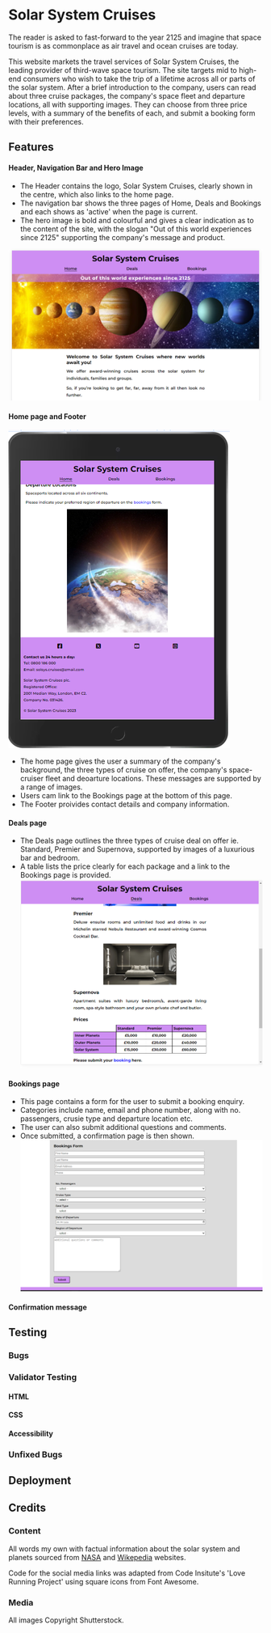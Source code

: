 # Solar System Cruises

The reader is asked to fast-forward to the year 2125 and imagine that space tourism is as commonplace as air travel and ocean cruises are today.

This website markets the travel services of Solar System Cruises, the leading provider of third-wave space tourism. The site targets mid to high-end consumers who wish to take the trip of a lifetime across all or parts of the solar system. After a brief introduction to the company, users can read about three cruise packages, the company's space fleet and departure locations, all with supporting images. They can choose from three price levels, with a summary of the benefits of each, and submit a booking form with their preferences.

## Features

#### Header, Navigation Bar and Hero Image

- The Header contains the logo, Solar System Cruises, clearly shown in the centre, which also links to the home page.
- The navigation bar shows the three pages of Home, Deals and Bookings and each shows as 'active' when the page is current.
- The hero image is bold and colourful and gives a clear indication as to the content of the site, with the slogan "Out of this world experiences since 2125" supporting the company's message and product.

![Header, Navigation bar and Hero image](/assets/media/header-nav-hero.png)

#### Home page and Footer

![Home page](/assets/media/footer.png)

- The home page gives the user a summary of the company's background, the three types of cruise on offer, the company's space-cruiser fleet and deoarture locations. These messages are supported by a range of images.
- Users cam link to the Bookings page at the bottom of this page.
- The Footer proivides contact details and company information.

#### Deals page

- The Deals page outlines the three types of cruise deal on offer ie. Standard, Premier and Supernova, supported by images of a luxurious bar and bedroom.
- A table lists the price clearly for each package and a link to the Bookings page is provided.
  ![Deals page](/assets/media/deals-page.png)

#### Bookings page

- This page contains a form for the user to submit a booking enquiry.
- Categories include name, email and phone number, along with no. passengers, crusie type and departure location etc.
- The user can also submit additional questions and comments.
- Once submitted, a confirmation page is then shown.
  ![Bookings page](/assets/media/bookings.png)

#### Confirmation message

## Testing

### Bugs

### Validator Testing

#### HTML

#### CSS

#### Accessibility

### Unfixed Bugs

## Deployment

## Credits

### Content

All words my own with factual information about the solar system and planets sourced from [NASA](https://science.nasa.gov/solar-system/planets/) and [Wikepedia](https://en.wikipedia.org/wiki/Solar_System) websites.

Code for the social media links was adapted from Code Insitute's 'Love Running Project' using square icons from Font Awesome.

### Media

All images Copyright Shutterstock.
